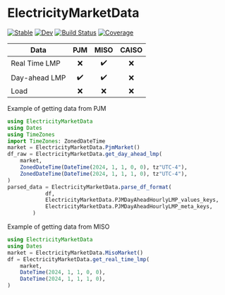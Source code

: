 # ElectricityMarketData

[![Stable](https://img.shields.io/badge/docs-stable-blue.svg)](https://LAMPSPUC.github.io/ElectricityMarketData.jl/stable/)
[![Dev](https://img.shields.io/badge/docs-dev-blue.svg)](https://LAMPSPUC.github.io/ElectricityMarketData.jl/dev/)
[![Build Status](https://github.com/LAMPSPUC/ElectricityMarketData.jl/actions/workflows/CI.yml/badge.svg?branch=main)](https://github.com/LAMPSPUC/ElectricityMarketData.jl/actions/workflows/CI.yml?query=branch%3Amain)
[![Coverage](https://codecov.io/gh/LAMPSPUC/ElectricityMarketData.jl/branch/main/graph/badge.svg)](https://codecov.io/gh/LAMPSPUC/ElectricityMarketData.jl)

|     Data      |  PJM  | MISO  | CAISO |
| ------------- | :---: | :---: | :---: |
| Real Time LMP |  ❌  |  ✔️   |   ❌   |
| Day-ahead LMP |  ✔️  |  ✔️   |   ❌   |
| Load          |  ❌  |   ❌   |   ❌   |

Example of getting data from PJM

```julia 
using ElectricityMarketData
using Dates
using TimeZones
import TimeZones: ZonedDateTime
market = ElectricityMarketData.PjmMarket()
df_raw = ElectricityMarketData.get_day_ahead_lmp(
    market,
    ZonedDateTime(DateTime(2024, 1, 1, 0, 0), tz"UTC-4"),
    ZonedDateTime(DateTime(2024, 1, 1, 1, 0), tz"UTC-4"),
)
parsed_data = ElectricityMarketData.parse_df_format(
            df,
            ElectricityMarketData.PJMDayAheadHourlyLMP_values_keys,
            ElectricityMarketData.PJMDayAheadHourlyLMP_meta_keys,
        )
```

Example of getting data from MISO

```julia 
using ElectricityMarketData
using Dates
market = ElectricityMarketData.MisoMarket()
df = ElectricityMarketData.get_real_time_lmp(
    market,
    DateTime(2024, 1, 1, 0, 0),
    DateTime(2024, 1, 1, 1, 0),
)
```